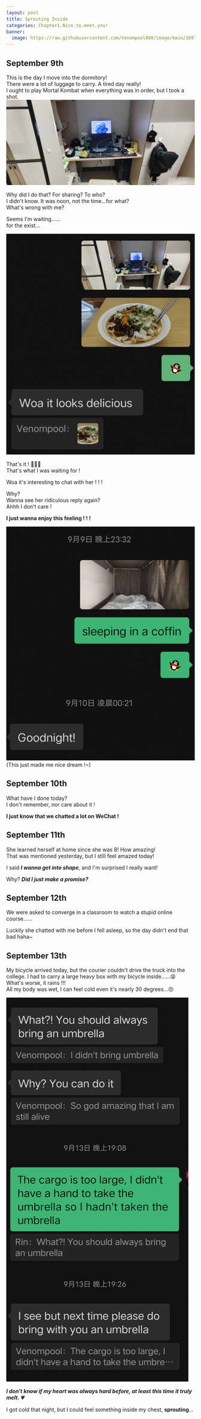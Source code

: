 ```yaml
---
layout: post
title: Sprouting Inside
categories: Chapter1.Nice.to.meet.you!
banner:
  image: https://raw.githubusercontent.com/Venompool888/image/main/1697200412174.jpeg
---
```


## September 9th
This is the day I move into the dormitory!  
There were a lot of luggage to carry. A tired day really!  
I ought to play Mortal Kombat when everything was in order, but I took a shot.  
![](https://raw.githubusercontent.com/Venompool888/image/main/mmexport1697211979231.jpg)  
  
Why did I do that? For sharing? To who?  
I didn't know. It was noon, not the time...for what?  
What's wrong with me?  
  
Seems I'm waiting......  
for the exist...  
  
![](https://raw.githubusercontent.com/Venompool888/image/main/Screenshot_20231014_001130.jpg)  
  
That's it ! 🤘🤘🤘  
That's what I was waiting for !  
  
Woa it's interesting to chat with her ! ! !  
  
Why?  
Wanna see her ridiculous reply again?  
Ahhh I don't care !  
  
**I just wanna enjoy this feeling ! ! !**  

![](https://raw.githubusercontent.com/Venompool888/image/main/Screenshot_20231014_001919.jpg)  
(This just made me nice dream !~)  


## September 10th
What have I done today?  
I don't remember, nor care about it !  
  
**I just know that we chatted a lot on WeChat !**  


## September 11th
She learned herself at home since she was 8! How amazing!  
That was mentioned yesterday, but I still feel amazed today!  
  
I said ***I wanna get into shape***, and I'm surprised I really want!  

Why? ***Did I just make a promise?***  

## September 12th
We were asked to converge in a classroom to watch a stupid online course......  
  
Luckily she chatted with me before I fell asleep, so the day didn't end that bad haha~  

## September 13th
My bicycle arrived today, but the courier couldn't drive the truck into the college. I had to carry a large heavy box with my bicycle inside......😫  
What's worse, it rains !!!  
All my body was wet, I can feel cold even it's nearly 30 degrees...😣  
  
![](https://raw.githubusercontent.com/Venompool888/image/main/Screenshot_20231014_004307.jpg)  
  
***I don't know if my heart was always hard before, at least this time it truly melt. 💗***  

I got cold that night, but I could feel something inside my chest, **sprouting**...